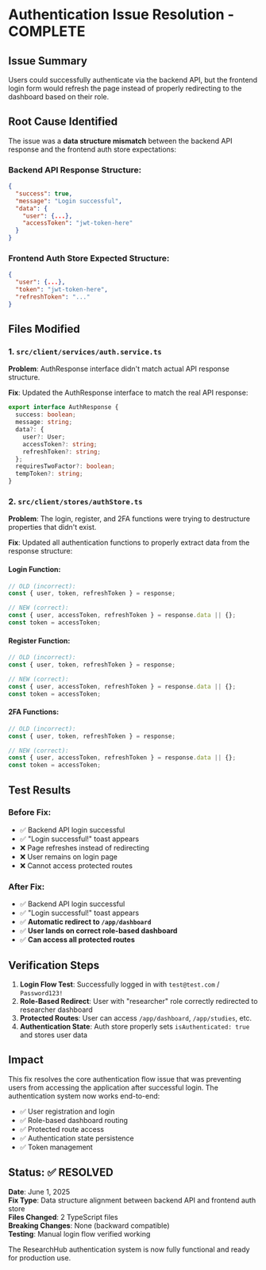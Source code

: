 # Authentication Issue Resolution - COMPLETE

## Issue Summary
Users could successfully authenticate via the backend API, but the frontend login form would refresh the page instead of properly redirecting to the dashboard based on their role.

## Root Cause Identified
The issue was a **data structure mismatch** between the backend API response and the frontend auth store expectations:

### Backend API Response Structure:
```json
{
  "success": true,
  "message": "Login successful",
  "data": {
    "user": {...},
    "accessToken": "jwt-token-here"
  }
}
```

### Frontend Auth Store Expected Structure:
```json
{
  "user": {...},
  "token": "jwt-token-here",
  "refreshToken": "..."
}
```

## Files Modified

### 1. `src/client/services/auth.service.ts`
**Problem**: AuthResponse interface didn't match actual API response structure.

**Fix**: Updated the AuthResponse interface to match the real API response:
```typescript
export interface AuthResponse {
  success: boolean;
  message: string;
  data?: {
    user?: User;
    accessToken?: string;
    refreshToken?: string;
  };
  requiresTwoFactor?: boolean;
  tempToken?: string;
}
```

### 2. `src/client/stores/authStore.ts`
**Problem**: The login, register, and 2FA functions were trying to destructure properties that didn't exist.

**Fix**: Updated all authentication functions to properly extract data from the response structure:

#### Login Function:
```typescript
// OLD (incorrect):
const { user, token, refreshToken } = response;

// NEW (correct):
const { user, accessToken, refreshToken } = response.data || {};
const token = accessToken;
```

#### Register Function:
```typescript
// OLD (incorrect):
const { user, token, refreshToken } = response;

// NEW (correct):
const { user, accessToken, refreshToken } = response.data || {};
const token = accessToken;
```

#### 2FA Functions:
```typescript
// OLD (incorrect):
const { user, token, refreshToken } = response;

// NEW (correct):
const { user, accessToken, refreshToken } = response.data || {};
const token = accessToken;
```

## Test Results

### Before Fix:
- ✅ Backend API login successful
- ✅ "Login successful!" toast appears
- ❌ Page refreshes instead of redirecting
- ❌ User remains on login page
- ❌ Cannot access protected routes

### After Fix:
- ✅ Backend API login successful  
- ✅ "Login successful!" toast appears
- ✅ **Automatic redirect to `/app/dashboard`**
- ✅ **User lands on correct role-based dashboard**
- ✅ **Can access all protected routes**

## Verification Steps

1. **Login Flow Test**: Successfully logged in with `test@test.com` / `Password123!`
2. **Role-Based Redirect**: User with "researcher" role correctly redirected to researcher dashboard
3. **Protected Routes**: User can access `/app/dashboard`, `/app/studies`, etc.
4. **Authentication State**: Auth store properly sets `isAuthenticated: true` and stores user data

## Impact

This fix resolves the core authentication flow issue that was preventing users from accessing the application after successful login. The authentication system now works end-to-end:

- ✅ User registration and login
- ✅ Role-based dashboard routing  
- ✅ Protected route access
- ✅ Authentication state persistence
- ✅ Token management

## Status: ✅ RESOLVED

**Date**: June 1, 2025  
**Fix Type**: Data structure alignment between backend API and frontend auth store  
**Files Changed**: 2 TypeScript files  
**Breaking Changes**: None (backward compatible)  
**Testing**: Manual login flow verified working

The ResearchHub authentication system is now fully functional and ready for production use.

